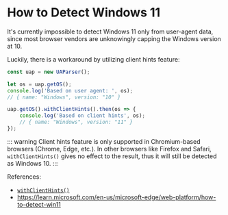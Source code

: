 # How to Detect Windows 11

It's currently impossible to detect Windows 11 only from user-agent data, since most browser vendors are unknowingly capping the Windows version at 10. 

Luckily, there is a workaround by utilizing client hints feature:

```js
const uap = new UAParser();

let os = uap.getOS();
console.log('Based on user agent: ', os); 
// { name: "Windows", version: "10" }

uap.getOS().withClientHints().then(os => {
    console.log('Based on client hints', os); 
    // { name: "Windows", version: "11" }
});
```

::: warning
Client hints feature is only supported in Chromium-based browsers (Chrome, Edge, etc.). In other browsers like Firefox and Safari, `withClientHints()` gives no effect to the result, thus it will still be detected as Windows 10.
:::


References:

- [`withClientHints()`](/api/ua-parser-js/idata/with-client-hints)
- https://learn.microsoft.com/en-us/microsoft-edge/web-platform/how-to-detect-win11